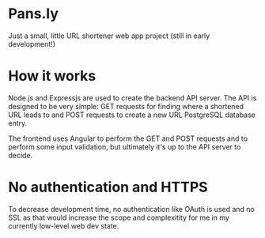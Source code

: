 # Pans.ly
Just a small, little URL shortener web app project (still in early development!)

# How it works
Node.js and Expressjs are used to create the backend API server. The API is designed to be very simple: GET requests for finding where a shortened URL leads to and POST requests to create a new URL PostgreSQL database entry.

The frontend uses Angular to perform the GET and POST requests and to perform some input validation, but ultimately it's up to the API server to decide.

# No authentication and HTTPS
To decrease development time, no authentication like OAuth is used and no SSL as that would increase the scope and complexitity for me in my currently low-level web dev state.

